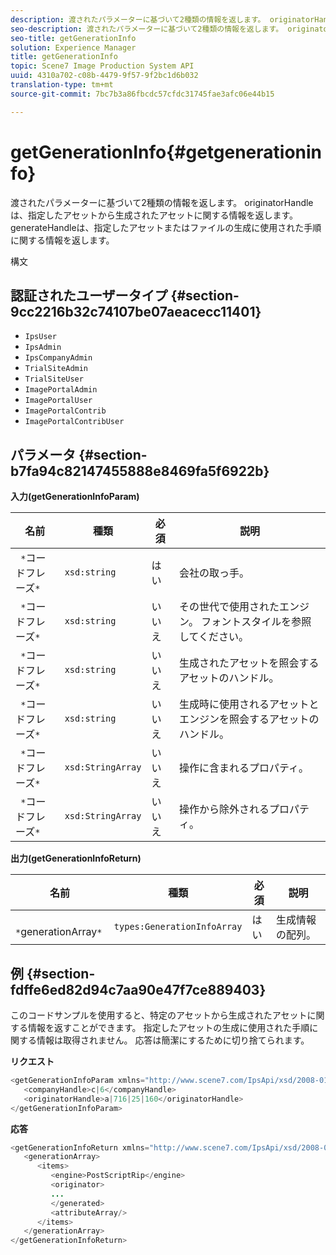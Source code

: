 ```yaml
---
description: 渡されたパラメーターに基づいて2種類の情報を返します。 originatorHandleは、指定したアセットから生成されたアセットに関する情報を返します。 generateHandleは、指定したアセットまたはファイルの生成に使用された手順に関する情報を返します。
seo-description: 渡されたパラメーターに基づいて2種類の情報を返します。 originatorHandleは、指定したアセットから生成されたアセットに関する情報を返します。 generateHandleは、指定したアセットまたはファイルの生成に使用された手順に関する情報を返します。
seo-title: getGenerationInfo
solution: Experience Manager
title: getGenerationInfo
topic: Scene7 Image Production System API
uuid: 4310a702-c08b-4479-9f57-9f2bc1d6b032
translation-type: tm+mt
source-git-commit: 7bc7b3a86fbcdc57cfdc31745fae3afc06e44b15

---
```



# getGenerationInfo{#getgenerationinfo}

渡されたパラメーターに基づいて2種類の情報を返します。 originatorHandleは、指定したアセットから生成されたアセットに関する情報を返します。 generateHandleは、指定したアセットまたはファイルの生成に使用された手順に関する情報を返します。

構文

## 認証されたユーザータイプ {#section-9cc2216b32c74107be07aeacecc11401}

* `IpsUser`
* `IpsAdmin`
* `IpsCompanyAdmin`
* `TrialSiteAdmin`
* `TrialSiteUser`
* `ImagePortalAdmin`
* `ImagePortalUser`
* `ImagePortalContrib`
* `ImagePortalContribUser`

## パラメータ {#section-b7fa94c82147455888e8469fa5f6922b}

**入力(getGenerationInfoParam)**

| 名前 | 種類 | 必須 | 説明 |
|---|---|---|---|
| ` *`コードフレーズ`*` | `xsd:string` | はい | 会社の取っ手。 |
| ` *`コードフレーズ`*` | `xsd:string` | いいえ | その世代で使用されたエンジン。 フォントスタイルを参照してください。 |
| ` *`コードフレーズ`*` | `xsd:string` | いいえ | 生成されたアセットを照会するアセットのハンドル。 |
| ` *`コードフレーズ`*` | `xsd:string` | いいえ | 生成時に使用されるアセットとエンジンを照会するアセットのハンドル。 |
| ` *`コードフレーズ`*` | `xsd:StringArray` | いいえ | 操作に含まれるプロパティ。 |
| ` *`コードフレーズ`*` | `xsd:StringArray` | いいえ | 操作から除外されるプロパティ。 |

**出力(getGenerationInfoReturn)**

| 名前 | 種類 | 必須 | 説明 |
|---|---|---|---|
| ` *`generationArray`*` | `types:GenerationInfoArray` | はい | 生成情報の配列。 |

## 例 {#section-fdffe6ed82d94c7aa90e47f7ce889403}

このコードサンプルを使用すると、特定のアセットから生成されたアセットに関する情報を返すことができます。 指定したアセットの生成に使用された手順に関する情報は取得されません。 応答は簡潔にするために切り捨てられます。

**リクエスト**

```java
<getGenerationInfoParam xmlns="http://www.scene7.com/IpsApi/xsd/2008-01-15">
   <companyHandle>c|6</companyHandle>
   <originatorHandle>a|716|25|160</originatorHandle>
</getGenerationInfoParam>
```

**応答**

```java
<getGenerationInfoReturn xmlns="http://www.scene7.com/IpsApi/xsd/2008-01-15">
   <generationArray>
      <items>
         <engine>PostScriptRip</engine>
         <originator>
         ...
         </generated>
         <attributeArray/>
      </items>
   </generationArray>
</getGenerationInfoReturn>
```

